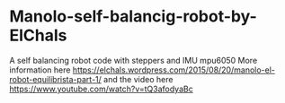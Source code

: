 # Manolo-self-balancig-robot-by-ElChals
A self balancing robot code with steppers and IMU mpu6050
More information here https://elchals.wordpress.com/2015/08/20/manolo-el-robot-equilibrista-part-1/
and the video here https://www.youtube.com/watch?v=tQ3afodyaBc
